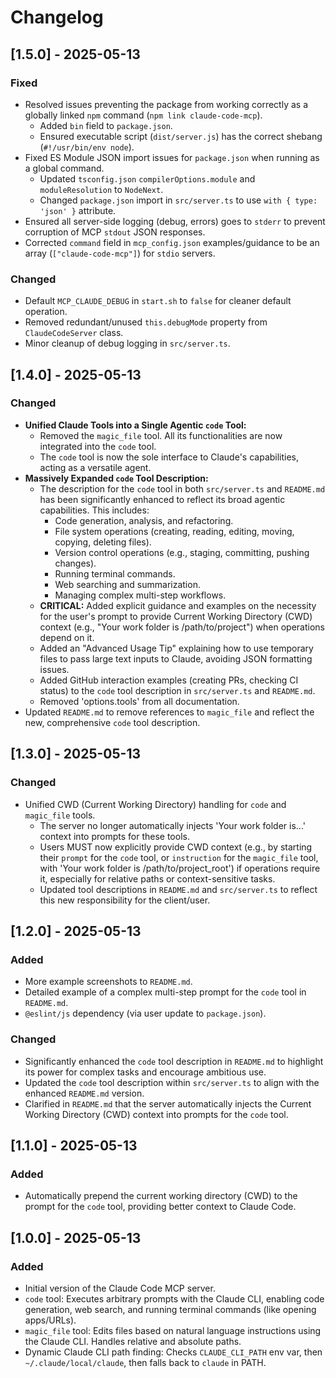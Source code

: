 # Changelog

## [1.5.0] - 2025-05-13

### Fixed
- Resolved issues preventing the package from working correctly as a globally linked `npm` command (`npm link claude-code-mcp`).
  - Added `bin` field to `package.json`.
  - Ensured executable script (`dist/server.js`) has the correct shebang (`#!/usr/bin/env node`).
- Fixed ES Module JSON import issues for `package.json` when running as a global command.
  - Updated `tsconfig.json` `compilerOptions.module` and `moduleResolution` to `NodeNext`.
  - Changed `package.json` import in `src/server.ts` to use `with { type: 'json' }` attribute.
- Ensured all server-side logging (debug, errors) goes to `stderr` to prevent corruption of MCP `stdout` JSON responses.
- Corrected `command` field in `mcp_config.json` examples/guidance to be an array (`["claude-code-mcp"]`) for `stdio` servers.

### Changed
- Default `MCP_CLAUDE_DEBUG` in `start.sh` to `false` for cleaner default operation.
- Removed redundant/unused `this.debugMode` property from `ClaudeCodeServer` class.
- Minor cleanup of debug logging in `src/server.ts`.

## [1.4.0] - 2025-05-13

### Changed
- **Unified Claude Tools into a Single Agentic `code` Tool:**
  - Removed the `magic_file` tool. All its functionalities are now integrated into the `code` tool.
  - The `code` tool is now the sole interface to Claude's capabilities, acting as a versatile agent.
- **Massively Expanded `code` Tool Description:**
  - The description for the `code` tool in both `src/server.ts` and `README.md` has been significantly enhanced to reflect its broad agentic capabilities. This includes:
    - Code generation, analysis, and refactoring.
    - File system operations (creating, reading, editing, moving, copying, deleting files).
    - Version control operations (e.g., staging, committing, pushing changes).
    - Running terminal commands.
    - Web searching and summarization.
    - Managing complex multi-step workflows.
  - **CRITICAL:** Added explicit guidance and examples on the necessity for the user's prompt to provide Current Working Directory (CWD) context (e.g., "Your work folder is /path/to/project") when operations depend on it.
  - Added an "Advanced Usage Tip" explaining how to use temporary files to pass large text inputs to Claude, avoiding JSON formatting issues.
  - Added GitHub interaction examples (creating PRs, checking CI status) to the `code` tool description in `src/server.ts` and `README.md`.
  - Removed 'options.tools' from all documentation.
- Updated `README.md` to remove references to `magic_file` and reflect the new, comprehensive `code` tool description.

## [1.3.0] - 2025-05-13

### Changed
- Unified CWD (Current Working Directory) handling for `code` and `magic_file` tools.
  - The server no longer automatically injects 'Your work folder is...' context into prompts for these tools.
  - Users MUST now explicitly provide CWD context (e.g., by starting their `prompt` for the `code` tool, or `instruction` for the `magic_file` tool, with 'Your work folder is /path/to/project_root') if operations require it, especially for relative paths or context-sensitive tasks.
  - Updated tool descriptions in `README.md` and `src/server.ts` to reflect this new responsibility for the client/user.

## [1.2.0] - 2025-05-13

### Added
- More example screenshots to `README.md`.
- Detailed example of a complex multi-step prompt for the `code` tool in `README.md`.
- `@eslint/js` dependency (via user update to `package.json`).

### Changed
- Significantly enhanced the `code` tool description in `README.md` to highlight its power for complex tasks and encourage ambitious use.
- Updated the `code` tool description within `src/server.ts` to align with the enhanced `README.md` version.
- Clarified in `README.md` that the server automatically injects the Current Working Directory (CWD) context into prompts for the `code` tool.

## [1.1.0] - 2025-05-13

### Added
- Automatically prepend the current working directory (CWD) to the prompt for the `code` tool, providing better context to Claude Code.

## [1.0.0] - 2025-05-13

### Added
- Initial version of the Claude Code MCP server.
- `code` tool: Executes arbitrary prompts with the Claude CLI, enabling code generation, web search, and running terminal commands (like opening apps/URLs).
- `magic_file` tool: Edits files based on natural language instructions using the Claude CLI. Handles relative and absolute paths.
- Dynamic Claude CLI path finding: Checks `CLAUDE_CLI_PATH` env var, then `~/.claude/local/claude`, then falls back to `claude` in PATH.